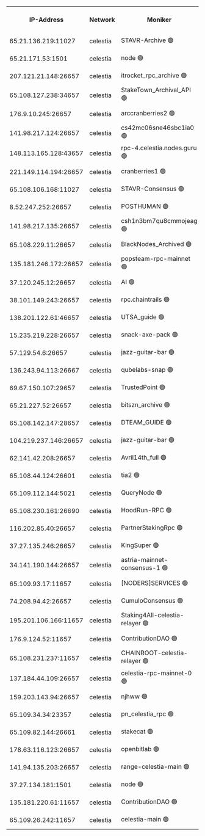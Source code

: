 


<table><tr><th>IP-Address</th><th>Network</th><th>Moniker</th><th>Latest Block Height</th><th>Earliest Block Height</th><th>Catching Up</th><th>Tx Index</th><th>Voting Power</th><th>Version</th><th>Scan Time</th></tr><tr><td>65.21.136.219:11027</td><td>celestia</td><td>STAVR-Archive 🟢</td><td>2747212</td><td>1</td><td>False</td><td>on</td><td>0</td><td>2.3.1</td><td>2024-11-08T20:08:12.475944262UTC</td></tr><tr><td>65.21.171.53:1501</td><td>celestia</td><td>node 🟢</td><td>2747212</td><td>1</td><td>False</td><td>on</td><td>0</td><td>2.3.1</td><td>2024-11-08T20:08:12.936922233UTC</td></tr><tr><td>207.121.21.148:26657</td><td>celestia</td><td>itrocket_rpc_archive 🟢</td><td>2747215</td><td>1</td><td>False</td><td>on</td><td>0</td><td>2.3.1</td><td>2024-11-08T20:08:48.921752613UTC</td></tr><tr><td>65.108.127.238:34657</td><td>celestia</td><td>StakeTown_Archival_API 🟢</td><td>2747215</td><td>1</td><td>False</td><td>on</td><td>0</td><td>2.3.1</td><td>2024-11-08T20:08:53.469545261UTC</td></tr><tr><td>176.9.10.245:26657</td><td>celestia</td><td>arccranberries2 🟢</td><td>2747219</td><td>1</td><td>False</td><td>on</td><td>0</td><td>2.3.1</td><td>2024-11-08T20:09:35.737431549UTC</td></tr><tr><td>141.98.217.124:26657</td><td>celestia</td><td>cs42mc06sne46sbc1ia0 🟢</td><td>2747219</td><td>1</td><td>False</td><td>on</td><td>0</td><td>2.3.1</td><td>2024-11-08T20:09:42.689636533UTC</td></tr><tr><td>148.113.165.128:43657</td><td>celestia</td><td>rpc-4.celestia.nodes.guru 🟢</td><td>2747221</td><td>1</td><td>False</td><td>on</td><td>0</td><td>2.3.1</td><td>2024-11-08T20:10:02.181468199UTC</td></tr><tr><td>221.149.114.194:26657</td><td>celestia</td><td>cranberries1 🟢</td><td>2747221</td><td>1</td><td>False</td><td>on</td><td>0</td><td>2.3.1</td><td>2024-11-08T20:10:11.811282506UTC</td></tr><tr><td>65.108.106.168:11027</td><td>celestia</td><td>STAVR-Consensus 🟢</td><td>2747222</td><td>1</td><td>False</td><td>on</td><td>0</td><td>2.3.1</td><td>2024-11-08T20:10:14.242272617UTC</td></tr><tr><td>8.52.247.252:26657</td><td>celestia</td><td>POSTHUMAN 🟢</td><td>2747226</td><td>1</td><td>False</td><td>on</td><td>0</td><td>2.3.1</td><td>2024-11-08T20:11:02.644183147UTC</td></tr><tr><td>141.98.217.135:26657</td><td>celestia</td><td>csh1n3bm7qu8cmmojeag 🟢</td><td>2747226</td><td>1</td><td>False</td><td>on</td><td>0</td><td>2.3.1</td><td>2024-11-08T20:11:03.059001792UTC</td></tr><tr><td>65.108.229.11:26657</td><td>celestia</td><td>BlackNodes_Archived 🟢</td><td>2747226</td><td>1</td><td>False</td><td>on</td><td>0</td><td>2.1.2</td><td>2024-11-08T20:11:10.342040810UTC</td></tr><tr><td>135.181.246.172:26657</td><td>celestia</td><td>popsteam-rpc-mainnet 🟢</td><td>2747229</td><td>1</td><td>False</td><td>on</td><td>0</td><td>2.3.1</td><td>2024-11-08T20:11:42.073638834UTC</td></tr><tr><td>37.120.245.12:26657</td><td>celestia</td><td>AI 🟢</td><td>2747230</td><td>1</td><td>False</td><td>off</td><td>0</td><td>2.3.1</td><td>2024-11-08T20:11:48.727154588UTC</td></tr><tr><td>38.101.149.243:26657</td><td>celestia</td><td>rpc.chaintrails 🟢</td><td>2747230</td><td>1</td><td>False</td><td>on</td><td>0</td><td>2.3.1</td><td>2024-11-08T20:11:56.533918988UTC</td></tr><tr><td>138.201.122.61:46657</td><td>celestia</td><td>UTSA_guide 🟢</td><td>2747233</td><td>1</td><td>False</td><td>on</td><td>0</td><td>2.3.1</td><td>2024-11-08T20:12:23.408573566UTC</td></tr><tr><td>15.235.219.228:26657</td><td>celestia</td><td>snack-axe-pack 🟢</td><td>2747233</td><td>1</td><td>False</td><td>off</td><td>0</td><td>2.1.2</td><td>2024-11-08T20:12:26.414122181UTC</td></tr><tr><td>57.129.54.6:26657</td><td>celestia</td><td>jazz-guitar-bar 🟢</td><td>2747234</td><td>1</td><td>False</td><td>off</td><td>0</td><td>2.1.2</td><td>2024-11-08T20:12:30.835865975UTC</td></tr><tr><td>136.243.94.113:26667</td><td>celestia</td><td>qubelabs-snap 🟢</td><td>2747236</td><td>1</td><td>False</td><td>on</td><td>0</td><td>2.3.1</td><td>2024-11-08T20:12:57.189398623UTC</td></tr><tr><td>69.67.150.107:29657</td><td>celestia</td><td>TrustedPoint 🟢</td><td>2747237</td><td>1</td><td>False</td><td>on</td><td>0</td><td>2.3.1</td><td>2024-11-08T20:13:12.313212706UTC</td></tr><tr><td>65.21.227.52:26657</td><td>celestia</td><td>bitszn_archive 🟢</td><td>2747241</td><td>1</td><td>False</td><td>on</td><td>0</td><td>2.3.1</td><td>2024-11-08T20:13:54.975011548UTC</td></tr><tr><td>65.108.142.147:28657</td><td>celestia</td><td>DTEAM_GUIDE 🟢</td><td>2747245</td><td>1</td><td>False</td><td>on</td><td>0</td><td>2.3.1</td><td>2024-11-08T20:14:43.388256435UTC</td></tr><tr><td>104.219.237.146:26657</td><td>celestia</td><td>jazz-guitar-bar 🟢</td><td>2747246</td><td>1</td><td>False</td><td>off</td><td>0</td><td>2.1.2</td><td>2024-11-08T20:14:52.729764013UTC</td></tr><tr><td>62.141.42.208:26657</td><td>celestia</td><td>Avril14th_full 🟢</td><td>2747249</td><td>1</td><td>False</td><td>on</td><td>0</td><td>2.3.1</td><td>2024-11-08T20:15:30.186102362UTC</td></tr><tr><td>65.108.44.124:26601</td><td>celestia</td><td>tia2 🟢</td><td>2371494</td><td>339581</td><td>False</td><td>on</td><td>0</td><td>1.3.0</td><td>2024-11-08T20:08:25.655173416UTC</td></tr><tr><td>65.109.112.144:5021</td><td>celestia</td><td>QueryNode 🟢</td><td>2371494</td><td>1406226</td><td>False</td><td>off</td><td>0</td><td>1.7.0</td><td>2024-11-08T20:12:37.391917747UTC</td></tr><tr><td>65.108.230.161:26690</td><td>celestia</td><td>HoodRun-RPC 🟢</td><td>2371494</td><td>1537165</td><td>False</td><td>off</td><td>0</td><td>1.9.0</td><td>2024-11-08T20:14:49.981321168UTC</td></tr><tr><td>116.202.85.40:26657</td><td>celestia</td><td>PartnerStakingRpc 🟢</td><td>2371494</td><td>1588231</td><td>False</td><td>on</td><td>0</td><td>1.9.0</td><td>2024-11-08T20:08:28.030045562UTC</td></tr><tr><td>37.27.135.246:26657</td><td>celestia</td><td>KingSuper 🟢</td><td>2371494</td><td>1814358</td><td>False</td><td>off</td><td>0</td><td>1.3.0</td><td>2024-11-08T20:09:22.964377412UTC</td></tr><tr><td>34.141.190.144:26657</td><td>celestia</td><td>astria-mainnet-consensus-1 🟢</td><td>2747230</td><td>2371501</td><td>False</td><td>on</td><td>0</td><td>2.3.1</td><td>2024-11-08T20:11:49.048510112UTC</td></tr><tr><td>65.109.93.17:11657</td><td>celestia</td><td>[NODERS]SERVICES 🟢</td><td>2747231</td><td>2371581</td><td>False</td><td>on</td><td>0</td><td>2.1.2</td><td>2024-11-08T20:12:08.637129928UTC</td></tr><tr><td>74.208.94.42:26657</td><td>celestia</td><td>CumuloConsensus 🟢</td><td>2747222</td><td>2384001</td><td>False</td><td>on</td><td>0</td><td>2.3.1</td><td>2024-11-08T20:10:15.051540014UTC</td></tr><tr><td>195.201.106.166:11657</td><td>celestia</td><td>Staking4All-celestia-relayer 🟢</td><td>2747250</td><td>2399575</td><td>False</td><td>off</td><td>0</td><td>2.1.2</td><td>2024-11-08T20:15:41.114413064UTC</td></tr><tr><td>176.9.124.52:11657</td><td>celestia</td><td>ContributionDAO 🟢</td><td>2747241</td><td>2419178</td><td>False</td><td>on</td><td>0</td><td>2.1.2</td><td>2024-11-08T20:13:54.390327322UTC</td></tr><tr><td>65.108.231.237:11657</td><td>celestia</td><td>CHAINROOT-celestia-relayer 🟢</td><td>2747219</td><td>2473086</td><td>False</td><td>on</td><td>0</td><td>2.1.2</td><td>2024-11-08T20:09:38.146201030UTC</td></tr><tr><td>137.184.44.109:26657</td><td>celestia</td><td>celestia-rpc-mainnet-0 🟢</td><td>2747231</td><td>2517150</td><td>False</td><td>on</td><td>0</td><td>2.3.1</td><td>2024-11-08T20:12:08.184148505UTC</td></tr><tr><td>159.203.143.94:26657</td><td>celestia</td><td>njhww 🟢</td><td>2747223</td><td>2626262</td><td>False</td><td>off</td><td>0</td><td>2.3.1</td><td>2024-11-08T20:10:23.981339293UTC</td></tr><tr><td>65.109.34.34:23357</td><td>celestia</td><td>pn_celestia_rpc 🟢</td><td>2747229</td><td>2626268</td><td>False</td><td>on</td><td>0</td><td>2.3.1</td><td>2024-11-08T20:11:41.688522251UTC</td></tr><tr><td>65.109.82.144:26661</td><td>celestia</td><td>stakecat 🟢</td><td>2747231</td><td>2714001</td><td>False</td><td>on</td><td>0</td><td>2.1.2</td><td>2024-11-08T20:12:07.277076269UTC</td></tr><tr><td>178.63.116.123:26657</td><td>celestia</td><td>openbitlab 🟢</td><td>2747214</td><td>2721238</td><td>False</td><td>on</td><td>0</td><td>2.3.1</td><td>2024-11-08T20:08:43.329934089UTC</td></tr><tr><td>141.94.135.203:26657</td><td>celestia</td><td>range-celestia-main 🟢</td><td>2747213</td><td>2723065</td><td>False</td><td>on</td><td>0</td><td>2.1.2</td><td>2024-11-08T20:08:32.527965109UTC</td></tr><tr><td>37.27.134.181:1501</td><td>celestia</td><td>node 🟢</td><td>2747224</td><td>2741284</td><td>False</td><td>off</td><td>0</td><td>2.3.1</td><td>2024-11-08T20:10:39.072581514UTC</td></tr><tr><td>135.181.220.61:11657</td><td>celestia</td><td>ContributionDAO 🟢</td><td>2747226</td><td>2741671</td><td>False</td><td>off</td><td>0</td><td>2.1.2</td><td>2024-11-08T20:11:07.657235743UTC</td></tr><tr><td>65.109.26.242:11657</td><td>celestia</td><td>celestia-main 🟢</td><td>2747235</td><td>2745332</td><td>False</td><td>on</td><td>0</td><td>2.3.1</td><td>2024-11-08T20:12:41.944213838UTC</td></tr></table>